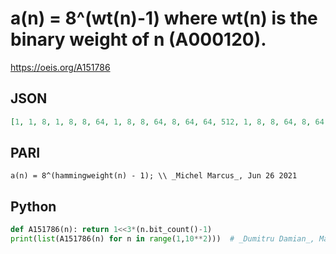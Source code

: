 # a\(n\) \= 8^\(wt\(n\)\-1\) where wt\(n\) is the binary weight of n \(A000120\)\.
https://oeis.org/A151786
## JSON
```JSON
[1, 1, 8, 1, 8, 8, 64, 1, 8, 8, 64, 8, 64, 64, 512, 1, 8, 8, 64, 8, 64, 64, 512, 8, 64, 64, 512, 64, 512, 512, 4096, 1, 8, 8, 64, 8, 64, 64, 512, 8, 64, 64, 512, 64, 512, 512, 4096, 8, 64, 64, 512, 64, 512, 512, 4096, 64, 512, 512, 4096, 512, 4096, 4096, 32768, 1, 8, 8, 64, 8, 64]
```
## PARI
```PARI
a(n) = 8^(hammingweight(n) - 1); \\ _Michel Marcus_, Jun 26 2021
```
## Python
```Python
def A151786(n): return 1<<3*(n.bit_count()-1)
print(list(A151786(n) for n in range(1,10**2)))  # _Dumitru Damian_, Mar 04 2023
```
